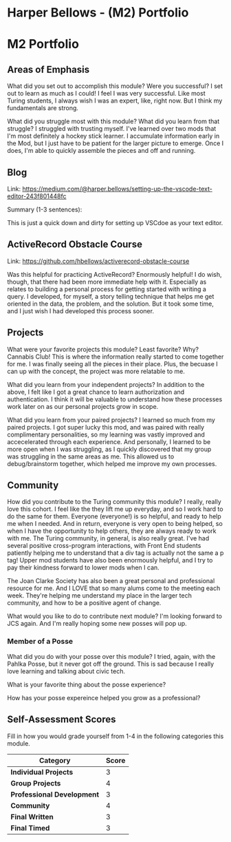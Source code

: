 
# Harper Bellows - (M2) Portfolio

# M2 Portfolio

## Areas of Emphasis

What did you set out to accomplish this module? Were you successful?
I set out to learn as much as I could!  I feel I was very successful. Like most Turing students, I always wish I was an expert, like, right now.  But I think my fundamentals are strong.

What did you struggle most with this module? What did you learn from that struggle?
I struggled with trusting myself.  I've learned over two mods that I'm most definitely a hockey stick learner.  I accumulate information early in the Mod, but I just have to be patient for the larger picture to emerge.  Once I does, I'm able to quickly assemble the pieces and off and running. 

## Blog

Link: https://medium.com/@harper.bellows/setting-up-the-vscode-text-editor-243f801448fc

Summary (1-3 sentences):

This is just a quick down and dirty for setting up VSCdoe as your text editor.

## ActiveRecord Obstacle Course
Link: https://github.com/hbellows/activerecord-obstacle-course

Was this helpful for practicing ActiveRecord?
Enormously helpful!  I do wish, though, that there had been more immediate help with it.  Especially as relates to building a personal process for getting started with writing a query.  I developed, for myself, a story telling technique that helps me get oriented in the data, the problem, and the solution.  But it took some time, and I just wish I had developed this process sooner.

## Projects

What were your favorite projects this module? Least favorite? Why?
Cannabis Club! This is where the information really started to come together for me.  I was finally seeing all the pieces in their place.   Plus, the becuase I can up with the concept, the project was more relatable to me.

What did you learn from your independent projects?
In addition to the above, I felt like I got a great chance to learn authorization and authentication.  I think it will be valuable to understand how these processes work later on as our personal projects grow in scope.

What did you learn from your paired projects?
I learned so much from my paired projects.  I got super lucky this mod, and was paired with really complimentary personalities, so my learning was vastly improved and accecelerated through each experience.  And personally, I learned to be more open when I was struggling, as I quickly discovered that my group was struggling in the same areas as me.  This allowed us to debug/brainstorm together, which helped me improve my own processes.

## Community 

How did you contribute to the Turing community this module?
I really, really love this cohort.  I feel like the they lift me up everyday, and so I work hard to do the same for them.  Everyone (everyone!) is so helpful, and ready to help me when I needed.  And in return, everyone is very open to being helped, so when I have the opportunity to help others, they are always ready to work with me.  The Turing community, in general, is also really great.  I've had several positive cross-program interactions, with Front End students patiently helping me to understand that a div tag is actually not the same a p tag!  Upper mod students have also been enormously helpful, and I try to pay their kindness forward to lower mods when I can.  

The Joan Clarke Society has also been a great personal and professional resource for me.  And I LOVE that so many alums come to the meeting each week.  They're helping me understand my place in the larger tech community, and how to be a positive agent of change.

What would you like to do to contribute next module?
I'm looking forward to JCS again.  And I'm really hoping some new posses will pop up.  

### Member of a Posse

What did you do with your posse over this module?
I tried, again, with the Pahlka Posse, but it never got off the ground.  This is sad because I really love learning and talking about civic tech.

What is your favorite thing about the posse experience?

How has your posse expereince helped you grow as a professional?

## Self-Assessment Scores

Fill in how you would grade yourself from 1-4 in the following categories this module.

| Category                     | Score |
| -----------------------------| ----- |
| **Individual Projects**      |   3   |
| **Group Projects**           |   4   |
| **Professional Development** |   3   |
| **Community**                |   4   |
| **Final Written**            |   3   |
| **Final Timed**              |   3   |
